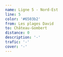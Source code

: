 ```yaml
---
name: Ligne 5 - Nord-Est
line: 5
color: '#6503b2'
from: Les plages David
to: Château-Gombert
distance: 0
description: '-'
trafic: '-'
cover: '-'
---
```


##
